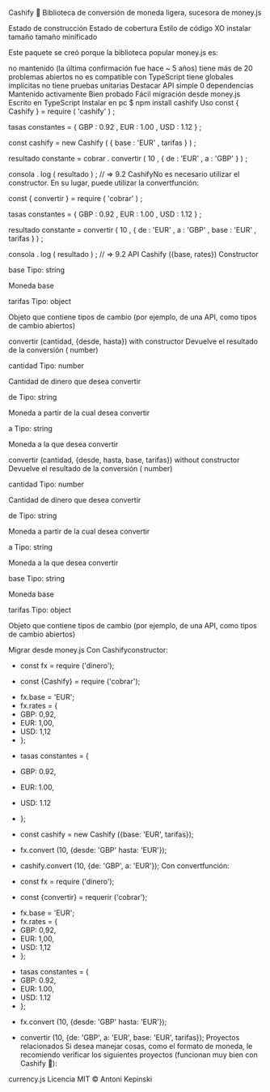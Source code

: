 Cashify 💸
Biblioteca de conversión de moneda ligera, sucesora de money.js

Estado de construcción Estado de cobertura Estilo de código XO instalar tamaño tamaño minificado

Este paquete se creó porque la biblioteca popular money.js es:

no mantenido (la última confirmación fue hace ~ 5 años)
tiene más de 20 problemas abiertos
no es compatible con TypeScript
tiene globales implícitas
no tiene pruebas unitarias
Destacar
API simple
0 dependencias
Mantenido activamente
Bien probado
Fácil migración desde money.js
Escrito en TypeScript
Instalar en pc
$ npm install cashify
Uso
const  { Cashify }  =  require ( 'cashify' ) ;

 tasas  constantes =  { 
	GBP : 0.92 , 
	EUR : 1.00 , 
	USD : 1.12 
} ;

const  cashify  =  new  Cashify ( { base : 'EUR' , tarifas } ) ;

 resultado  constante =  cobrar . convertir ( 10 ,  { de : 'EUR' ,  a : 'GBP' } ) ;

consola . log ( resultado ) ;  // => 9.2
CashifyNo es necesario utilizar el constructor. En su lugar, puede utilizar la convertfunción:

const  { convertir }  =  require ( 'cobrar' ) ;

 tasas  constantes =  { 
	GBP : 0.92 , 
	EUR : 1.00 , 
	USD : 1.12 
} ;

 resultado  constante =  convertir ( 10 ,  { de : 'EUR' ,  a : 'GBP' ,  base : 'EUR' , tarifas } ) ;

consola . log ( resultado ) ;  // => 9.2
API
Cashify ({base, rates})
Constructor

base
Tipo: string

Moneda base

tarifas
Tipo: object

Objeto que contiene tipos de cambio (por ejemplo, de una API, como tipos de cambio abiertos)

convertir (cantidad, {desde, hasta}) with constructor
Devuelve el resultado de la conversión ( number)

cantidad
Tipo: number

Cantidad de dinero que desea convertir

de
Tipo: string

Moneda a partir de la cual desea convertir

a
Tipo: string

Moneda a la que desea convertir

convertir (cantidad, {desde, hasta, base, tarifas}) without constructor
Devuelve el resultado de la conversión ( number)

cantidad
Tipo: number

Cantidad de dinero que desea convertir

de
Tipo: string

Moneda a partir de la cual desea convertir

a
Tipo: string

Moneda a la que desea convertir

base
Tipo: string

Moneda base

tarifas
Tipo: object

Objeto que contiene tipos de cambio (por ejemplo, de una API, como tipos de cambio abiertos)

Migrar desde money.js
Con Cashifyconstructor:

- const fx = require ('dinero'); 
+ const {Cashify} = require ('cobrar');

- fx.base = 'EUR'; 
- fx.rates = { 
- 	GBP: 0,92, 
- 	EUR: 1,00, 
- 	USD: 1,12 
- };

+ tasas constantes = { 
+ 	 GBP: 0.92, 
+ 	 EUR: 1.00, 
+ 	 USD: 1.12 
+ };

+ const cashify = new Cashify ({base: 'EUR', tarifas});

- fx.convert (10, {desde: 'GBP' hasta: 'EUR'}); 
+ cashify.convert (10, {de: 'GBP', a: 'EUR'});
Con convertfunción:

- const fx = require ('dinero'); 
+ const {convertir} = requerir ('cobrar');

- fx.base = 'EUR'; 
- fx.rates = { 
- 	GBP: 0,92, 
- 	EUR: 1,00, 
- 	USD: 1,12 
- };

+ tasas constantes = { 
+ 	 GBP: 0.92, 
+ 	 EUR: 1.00, 
+ 	 USD: 1.12 
+ };

- fx.convert (10, {desde: 'GBP' hasta: 'EUR'}); 
+ convertir (10, {de: 'GBP', a: 'EUR', base: 'EUR', tarifas});
Proyectos relacionados
Si desea manejar cosas, como el formato de moneda, le recomiendo verificar los siguientes proyectos (funcionan muy bien con Cashify 🦄):

currency.js
Licencia
MIT © Antoni Kepinski
